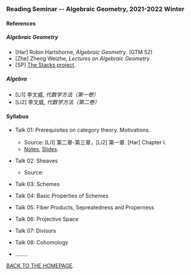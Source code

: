 ### Reading Seminar -- Algebraic Geometry, 2021-2022 Winter

#### References

##### Algebraic Geometry

- [Har] Robin Hartshorne, *Algebraic Geometry*. (GTM 52)
- [Zhe] Zheng Weizhe, *Lectures on Algebraic Geometry*.
- [SP] [The Stacks project](https://stacks.math.columbia.edu/).

##### Algebra

- [Li1] 李文威, *代数学方法（第一卷）*
- [Li2] 李文威, *代数学方法（第二卷）*



#### Syllabus

- Talk 01: Prerequisites on category theory. Motivations.
  - Source: [Li1] 第二章-第三章，[Li2] 第一章. [Har] Chapter I.
  - [Notes](https://xuruichen98.github.io/seminar/agseminar21w/testfile.pdf), [Slides](slides).
- Talk 02: Sheaves
  - Source:

- Talk 03: Schemes
- Talk 04: Basic Properties of Schemes
- Talk 05: Fiber Products, Sepreatedness and Properness
- Talk 06: Projective Space
- Talk 07: Divisors
- Talk 08: Cohomology
- ........









[BACK TO THE HOMEPAGE](https://xuruichen98.github.io/).
